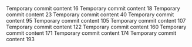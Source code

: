 Temporary commit content 16
Temporary commit content 18
Temporary commit content 23
Temporary commit content 40
Temporary commit content 95
Temporary commit content 105
Temporary commit content 107
Temporary commit content 122
Temporary commit content 160
Temporary commit content 171
Temporary commit content 174
Temporary commit content 193
